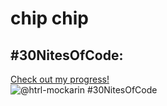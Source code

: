 # chip chip
## #30NitesOfCode:
  [Check out my progress!](https://www.codedex.io/@htrl-mockarin/30-nites-of-code)  
  ![@htrl-mockarin #30NitesOfCode](https://www.codedex.io/api/petStatus?user=htrl-mockarin)
